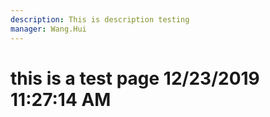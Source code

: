 ```yaml
---
description: This is description testing
manager: Wang.Hui
---
```

# this is a test page 12/23/2019 11:27:14 AM